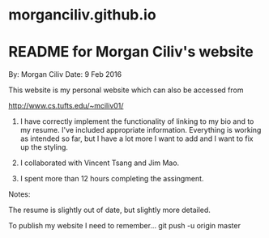 # morganciliv.github.io
# README for Morgan Ciliv's website

By: Morgan Ciliv
Date: 9 Feb 2016

This website is my personal website which can also be accessed from

http://www.cs.tufts.edu/~mciliv01/

1. I have correctly implement the functionality of linking to my bio and
to my resume. I've included appropriate information. Everything is working
as intended so far, but I have a lot more I want to add and I want to fix
up the styling.

2. I collaborated with Vincent Tsang and Jim Mao.

3. I spent more than 12 hours completing the assingment.


Notes:

The resume is slightly out of date, but slightly more detailed.

To publish my website I need to remember...
git push -u origin master


